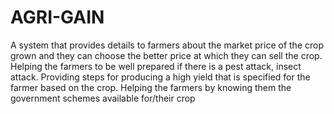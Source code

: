 # AGRI-GAIN

A system that provides details to farmers about the market price of the crop grown and they can choose the better price at which they can sell the crop. Helping the farmers to be well prepared if there is a pest attack, insect attack. Providing steps for producing a high yield that is specified for the farmer based on the crop. Helping the farmers by knowing them the government schemes available for/their crop
